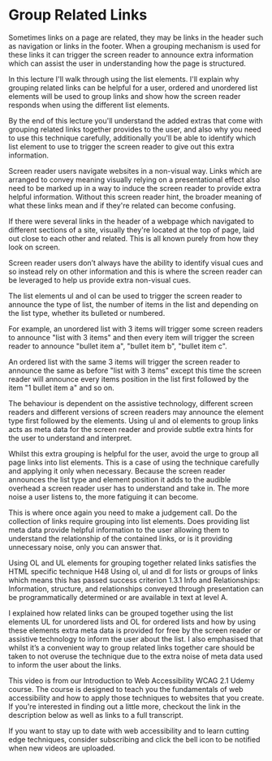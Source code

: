 # Group Related Links #

Sometimes links on a page are related, they may be links in the header such as navigation or links in the footer. When a grouping mechanism is used for these links it can trigger the screen reader to announce extra information which can assist the user in understanding how the page is structured.

In this lecture I'll walk through using the list elements. I'll explain why grouping related links can be helpful for a user, ordered and unordered list elements will be used to group links and show how the screen reader responds when using the different list elements.

By the end of this lecture you'll understand the added extras that come with grouping related links together provides to the user, and also why you need to use this technique carefully, additionally you'll be able to identify which list element to use to trigger the screen reader to give out this extra information.

Screen reader users navigate websites in a non-visual way. Links which are arranged to convey meaning visually relying on a presentational effect also need to be marked up in a way to induce the screen reader to provide extra helpful information. Without this screen reader hint, the broader meaning of what these links mean and if they're related can become confusing. 

If there were several links in the header of a webpage which navigated to different sections of a site, visually they're located at the top of page, laid out close to each other and related. This is all known purely from how they look on screen. 

Screen reader users don’t always have the ability to identify visual cues and so instead rely on other information and this is where the screen reader can be leveraged to help us provide extra non-visual cues. 

The list elements ul and ol can be used to trigger the screen reader to announce the type of list, the number of items in the list and depending on the list type, whether its bulleted or numbered. 

For example, an unordered list with 3 items will trigger some screen readers to announce "list with 3 items" and then every item will trigger the screen reader to announce "bullet item a", "bullet item b", "bullet item c".

An ordered list with the same 3 items will trigger the screen reader to announce the same as before "list with 3 items" except this time the screen reader will announce every items position in the list first followed by the item "1 bullet item a" and so on.

The behaviour is dependent on the assistive technology, different screen readers and different versions of screen readers may announce the element type first followed by the elements. Using ul and ol elements to group links acts as meta data for the screen reader and provide subtle extra hints for the user to understand and interpret.

Whilst this extra grouping is helpful for the user, avoid the urge to group all page links into list elements. This is a case of using the technique carefully and applying it only when necessary. Because the screen reader announces the list type and element position it adds to the audible overhead a screen reader user has to understand and take in. The more noise a user listens to, the more fatiguing it can become.

This is where once again you need to make a judgement call. Do the collection of links require grouping into list elements. Does providing list meta data provide helpful information to the user allowing them to understand the relationship of the contained links, or is it providing unnecessary noise, only you can answer that.

Using OL and UL elements for grouping together related links satisfies the HTML specific technique H48 Using ol, ul and dl for lists or groups of links which means this has passed success criterion 1.3.1 Info and Relationships: Information, structure, and relationships conveyed through presentation can be programmatically determined or are available in text at level A.

I explained how related links can be grouped together using the list elements UL for unordered lists and OL for ordered lists and how by using these elements extra meta data is provided for free by the screen reader or assistive technology to inform the user about the list. I also emphasised that whilst it’s a convenient way to group related links together care should be taken to not overuse the technique due to the extra noise of meta data used to inform the user about the links.

This video is from our Introduction to Web Accessibility WCAG 2.1 Udemy course. The course is designed to teach you the fundamentals of web accessibility and how to apply those techniques to websites that you create. If you're interested in finding out a little more, checkout the link in the description below as well as links to a full transcript.

If you want to stay up to date with web accessibility and to learn cutting edge techniques, consider subscribing and click the bell icon to be notified when new videos are uploaded.
